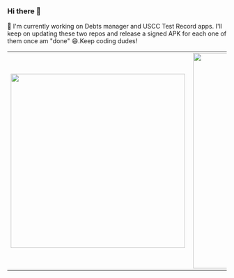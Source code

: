 ### Hi there 👋

<!--
**Ericgacoki/Ericgacoki** is a ✨ _special_ ✨ repository because its `README.md` (this file) appears on your GitHub profile.

Here are some ideas to get you started:

- 🔭 I’m currently working on ...
- 🌱 I’m currently learning ...
- 👯 I’m looking to collaborate on ...
- 🤔 I’m looking for help with ...
- 💬 Ask me about ...
- 📫 How to reach me: ...
- 😄 Pronouns: ...
- ⚡ Fun fact: ...
 -->

🔭 I'm currently working on Debts manager and USCC Test Record apps. I'll keep on updating these two repos and release a signed APK for each one of them once am "done" 😄.Keep coding dudes!

<center>
<table>
  <tr>
      <td><img width="400px" align="left" src="https://github-readme-stats.vercel.app/api/top-langs/?username=Ericgacoki&hide=html&layout=compact" /></td>
      <td><img width="495px" align="left" src="https://github-readme-stats.vercel.app/api?username=Ericgacoki&theme=default" /></td>
  </tr>   
</table>
</center>
